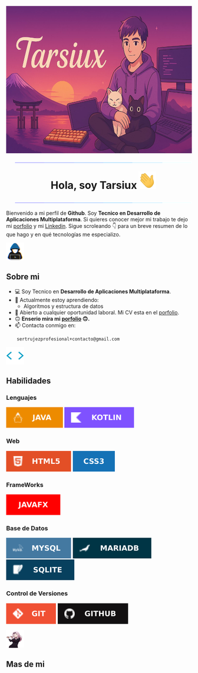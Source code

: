 
<!-- Banner -->
<img alt="Banner" src="./raw/img_per/banerOpti.jpg" width="2000px" height="400" align="center"/>

<!--  Hi -->
<ul align="center"> 
    <img alt="spacer" src="./raw/img_per/separador.gif">
    <h1 style="display: inline-block">Hola, soy Tarsiux</h1> <img width="48px" height="48px" alt="mano-saludando" src="./raw/img_per/manosaludando.gif">
    <img alt="spacer" src="./raw/img_per/separador.gif">
</ul>

<!-- Summary -->
<p>
    Bienvenido a mi perfil de <b>Github</b>. Soy <b>Tecnico en Desarrollo de Aplicaciones Multiplataforma</b>. Si quieres
    conocer mejor mi trabajo te dejo mi <a href="">porfolio</a> y mi <a href="">Linkedin</a>. Sigue scroleando 👇 para un 
    breve resumen de lo que hago y en qué tecnologías me especializo.
</p>


<!-- Abaut me -->
<img alt="About me" src="./raw/img_per/about_me.gif" width="48px" height="48px" ><h2>Sobre mi</h2>

- 💻 Soy Tecnico en <b>Desarrollo de Aplicaciones Multiplataforma</b>.
- 🌱 Actualmente estoy aprendiendo:
    - Algoritmos y estructura de datos
- 🔭 Abierto a cualquier oportunidad laboral. Mi CV esta en el <a href="">porfolio</a>.
- 🙃 <b>Enserio mira mi <a href="">porfolio</a> 🙃.</b>
- 📫 Contacta conmigo en:
```
    sertrujezprofesional+contacto@gmail.com
```

<!-- Skills -->
<img alt="skill" src="./raw/img_per/skill.gif" width="48px" height="48px" ><h2>Habilidades</h2>

<!-- Repo icon ->  https://github.com/Ileriayo/markdown-badges/blob/master/README.md -->

<h3>Lenguajes</h3>
<span>
    <img alt="java" src="./raw/img_len/len/java.svg">
    <img alt="kotlin" src="./raw/img_len/len/kotlin.svg">
</span>

<h3>Web</h3>
<span>
    <img alt="htlm" src="./raw/img_len/web/html.svg">
    <img alt="css" src="./raw/img_len/web/css.svg">
</span>

<h3>FrameWorks</h3>
<span>
    <img alt="mysql" src="./raw/img_len/frame/javafx.svg">
</span>


<h3>Base de Datos</h3>
<span>
    <img alt="mysql" src="./raw/img_len/db/mysql.svg">
    <img alt="mariadb" src="./raw/img_len/db/mariabd.svg">
    <img alt="sqlite" src="./raw/img_len/db/sqlite.svg">
</span>

<h3>Control de Versiones</h3>
<span>
    <img alt="git" src="./raw/img_len/version/git.svg">
    <img alt="github" src="./raw/img_len/version/github.svg">
</span>

<!-- More -->
<img alt="mas" src="./raw/img_per/more.gif" width="48px" height="48px" ><h2>Mas de mi</h2>